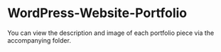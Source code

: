 # WordPress-Website-Portfolio
You can view the description and image of each portfolio piece via the accompanying folder.
